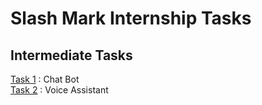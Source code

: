 # Slash Mark Internship Tasks

## Intermediate Tasks

[Task 1]() : Chat Bot  
[Task 2]() : Voice Assistant  
